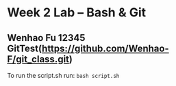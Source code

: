 # Week 2 Lab – Bash & Git
Wenhao Fu
12345
GitTest(https://github.com/Wenhao-F/git_class.git)
---
To run the script.sh run: `bash script.sh`
